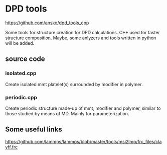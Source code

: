# DPD tools


https://github.com/ansko/dpd_tools_cpp

Some tools for structure creation for DPD calculations. C++ used for faster 
structure composition. Maybe, some anlyzers and tools written in python will be
added.


## source code

### isolated.cpp

Create isolated mmt platelet(s) surrounded by modifier in polymer.


### periodic.cpp

Create periodic structure made-up of mmt, modifier and polymer, similar to 
those studied by means of MD. Mainly for parameterization.


## Some useful links


https://github.com/lammps/lammps/blob/master/tools/msi2lmp/frc_files/clayff.frc
